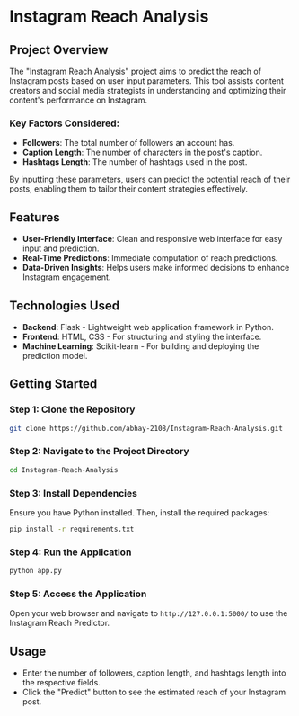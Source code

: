 # Instagram Reach Analysis

## Project Overview
The "Instagram Reach Analysis" project aims to predict the reach of Instagram posts based on user input parameters. This tool assists content creators and social media strategists in understanding and optimizing their content's performance on Instagram.

### Key Factors Considered:
- **Followers**: The total number of followers an account has.
- **Caption Length**: The number of characters in the post's caption.
- **Hashtags Length**: The number of hashtags used in the post.

By inputting these parameters, users can predict the potential reach of their posts, enabling them to tailor their content strategies effectively.

## Features
- **User-Friendly Interface**: Clean and responsive web interface for easy input and prediction.
- **Real-Time Predictions**: Immediate computation of reach predictions.
- **Data-Driven Insights**: Helps users make informed decisions to enhance Instagram engagement.

## Technologies Used
- **Backend**: Flask - Lightweight web application framework in Python.
- **Frontend**: HTML, CSS - For structuring and styling the interface.
- **Machine Learning**: Scikit-learn - For building and deploying the prediction model.

## Getting Started

### Step 1: Clone the Repository
```bash
git clone https://github.com/abhay-2108/Instagram-Reach-Analysis.git
```

### Step 2: Navigate to the Project Directory
```bash
cd Instagram-Reach-Analysis
```

### Step 3: Install Dependencies
Ensure you have Python installed. Then, install the required packages:
```bash
pip install -r requirements.txt
```

### Step 4: Run the Application
```bash
python app.py
```

### Step 5: Access the Application
Open your web browser and navigate to `http://127.0.0.1:5000/` to use the Instagram Reach Predictor.

## Usage
- Enter the number of followers, caption length, and hashtags length into the respective fields.
- Click the "Predict" button to see the estimated reach of your Instagram post.
